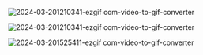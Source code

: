 ![2024-03-201210341-ezgif com-video-to-gif-converter](https://github.com/orikooo3/mirucon-portfolio/assets/131629915/670003df-e025-4df5-adbf-791f5a3e65eb)

![2024-03-201210341-ezgif com-video-to-gif-converter](https://github.com/orikooo3/mirucon-portfolio/assets/131629915/58043e7d-985c-411a-b782-ebbd424e4102)

![2024-03-201525411-ezgif com-video-to-gif-converter](https://github.com/orikooo3/mirucon-portfolio/assets/131629915/ad76f961-1b56-4385-bb8c-de3fe64068a5)
